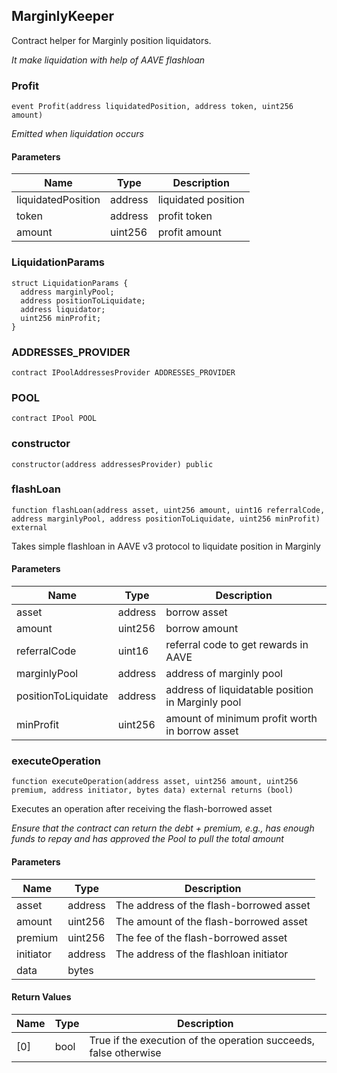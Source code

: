## MarginlyKeeper

Contract helper for Marginly position liquidators.

_It make liquidation with help of AAVE flashloan_

### Profit

```solidity
event Profit(address liquidatedPosition, address token, uint256 amount)
```

_Emitted when liquidation occurs_

#### Parameters

| Name | Type | Description |
| ---- | ---- | ----------- |
| liquidatedPosition | address | liquidated position |
| token | address | profit token |
| amount | uint256 | profit amount |

### LiquidationParams

```solidity
struct LiquidationParams {
  address marginlyPool;
  address positionToLiquidate;
  address liquidator;
  uint256 minProfit;
}
```

### ADDRESSES_PROVIDER

  ```solidity
  contract IPoolAddressesProvider ADDRESSES_PROVIDER
  ```

### POOL

  ```solidity
  contract IPool POOL
  ```

### constructor

```solidity
constructor(address addressesProvider) public
```

### flashLoan

```solidity
function flashLoan(address asset, uint256 amount, uint16 referralCode, address marginlyPool, address positionToLiquidate, uint256 minProfit) external
```

Takes simple flashloan in AAVE v3 protocol to liquidate position in Marginly

#### Parameters

| Name | Type | Description |
| ---- | ---- | ----------- |
| asset | address | borrow asset |
| amount | uint256 | borrow amount |
| referralCode | uint16 | referral code to get rewards in AAVE |
| marginlyPool | address | address of marginly pool |
| positionToLiquidate | address | address of liquidatable position in Marginly pool |
| minProfit | uint256 | amount of minimum profit worth in borrow asset |

### executeOperation

```solidity
function executeOperation(address asset, uint256 amount, uint256 premium, address initiator, bytes data) external returns (bool)
```

Executes an operation after receiving the flash-borrowed asset

_Ensure that the contract can return the debt + premium, e.g., has
     enough funds to repay and has approved the Pool to pull the total amount_

#### Parameters

| Name | Type | Description |
| ---- | ---- | ----------- |
| asset | address | The address of the flash-borrowed asset |
| amount | uint256 | The amount of the flash-borrowed asset |
| premium | uint256 | The fee of the flash-borrowed asset |
| initiator | address | The address of the flashloan initiator |
| data | bytes |  |

#### Return Values

| Name | Type | Description |
| ---- | ---- | ----------- |
| [0] | bool | True if the execution of the operation succeeds, false otherwise |

